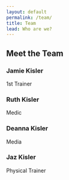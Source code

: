 ```yaml
---
layout: default
permalink: /team/
title: Team
lead: Who are we?
---
```


<div class="row">
  <div class="col-8 offset-2 center subtitle"><h2>Meet the Team</h2></div>
</div>

<div class="sub-content">
  <div class="row">
    <h3 class="col-12 person__name">Jamie Kisler</h3>
    <span class="col-12 person__role">1st Trainer</span>
  </div>

  <div class="row">
    <h3 class="col-12 person__name">Ruth Kisler</h3>
    <span class="col-12 person__role">Medic</span>
  </div>

  <div class="row">
    <h3 class="col-12 person__name">Deanna Kisler</h3>
    <span class="col-12 person__role">Media</span>
  </div>

  <div class="row">
    <h3 class="col-12 person__name">Jaz Kisler</h3>
    <span class="col-12 person__role">Physical Trainer</span>
  </div>
</div>
